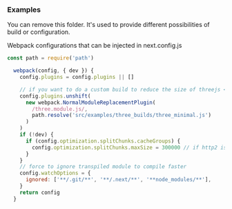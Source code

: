 ### Examples

You can remove this folder. It's used to provide different possibilities of build or configuration.

Webpack configurations that can be injected in next.config.js

```jsx
const path = require('path')

  webpack(config, { dev }) {
    config.plugins = config.plugins || []

    // if you want to do a custom build to reduce the size of threejs <-- this require webpack and path
    config.plugins.unshift(
      new webpack.NormalModuleReplacementPlugin(
        /three.module.js/,
        path.resolve('src/examples/three_builds/three_minimal.js')
      )
    )
    if (!dev) {
      if (config.optimization.splitChunks.cacheGroups) {
        config.optimization.splitChunks.maxSize = 300000 // if http2 is used we can split even more to enjoy the multiplex feature
      }
    }
    // force to ignore transpiled module to compile faster
    config.watchOptions = {
      ignored: ['**/.git/**', '**/.next/**', '**node_modules/**'],
    }
    return config
  }
```
